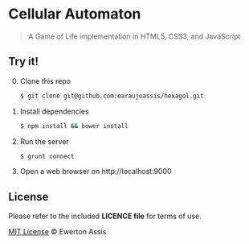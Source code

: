 # Cellular Automaton

> A Game of Life implementation in HTML5, CSS3, and JavaScript

## Try it!

0. Clone this repo

   ```sh
   $ git clone git@github.com:earaujoassis/hexagol.git
   ```

1. Install dependencies

   ```sh
   $ npm install && bower install
   ```

2. Run the server

   ```sh
   $ grunt connect
   ```

3. Open a web browser on http://localhost:9000

## License

Please refer to the included **LICENCE file** for terms of use.

[MIT License](http://ewerton-araujo.mit-license.org/) &copy; Ewerton Assis
